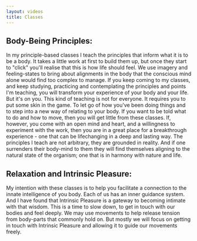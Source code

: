 ```yaml
---
layout: videos
title: Classes
---
```


## Body-Being Principles:

In my principle-based classes I teach the principles that inform what it is to be a body. It takes a little work at first to build them up, but once they start to "click" you'll realise that this is how life should feel.
We use imagery and feeling-states to bring about alignments in the body that the conscious mind alone would find too complex to manage.
If you keep coming to my classes, and keep studying, practicing and contemplating the principles and points I'm teaching, you will transform your experience of your body and your life. But it's on you.
This kind of teaching is not for everyone. It requires you to put some skin in the game. To let go of how you've been doing things and to step into a new way of relating to your body. If you want to be told what to do and how to move, then you will get little from these classes. If, however, you come with an open mind and heart, and a willingness to experiment with the work, then you are in a great place for a breakthrough experience - one that can be lifechanging in a deep and lasting way.
The principles I teach are not arbitrary, they are grounded in reality. And if one surrenders their body-mind to them they will find themselves aligning to the natural state of the organism; one that is in harmony with nature and life.

## Relaxation and Intrinsic Pleasure:

My intention with these classes is to help you facilitate a connection to the innate intelligence of you body. Each of us has an inner guidance system. And I have found that Intrinsic Pleasure is a gateway to becoming intimate with that wisdom. This is a time to slow down, to get in touch with our bodies and feel deeply.
We may use movements to help release tension from body-parts that commonly hold on. But mostly we will focus on getting in touch with Intrinsic Pleasure and allowing it to guide our movements freely.
